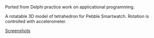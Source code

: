 Ported from Delphi practice work on applicational programming.

A rotatable 3D model of tetrahedron for Pebble Smartwatch. Rotation is controlled with accelerometer.

[Screenshots](https://github.com/nuc134r/pebble-tetrahedron/wiki/Screenshots)
